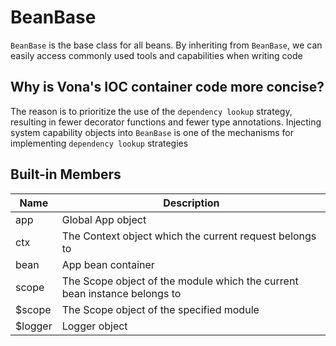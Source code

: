 # BeanBase

`BeanBase` is the base class for all beans. By inheriting from `BeanBase`, we can easily access commonly used tools and capabilities when writing code

## Why is Vona's IOC container code more concise?

The reason is to prioritize the use of the `dependency lookup` strategy, resulting in fewer decorator functions and fewer type annotations. Injecting system capability objects into `BeanBase` is one of the mechanisms for implementing `dependency lookup` strategies

## Built-in Members

| Name     | Description                                                                     |
| -------- | ------------------------------------------------------------------------------- |
| app      | Global App object                                                               |
| ctx      | The Context object which the current request belongs to                   |
| bean     | App bean container                   |
| scope    | The Scope object of the module which the current bean instance belongs to       |
| $scope   | The Scope object of the specified module  |
| $logger  | Logger object |
